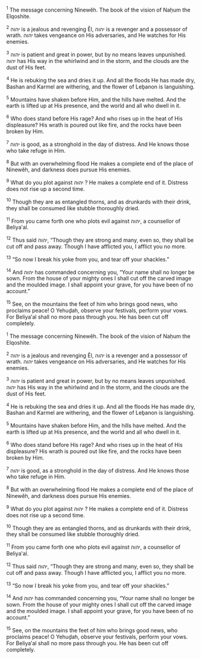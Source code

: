 <sup>1</sup> The message concerning Ninewĕh. The book of the vision of Naḥum the Elqoshite.

<sup>2</sup> יהוה is a jealous and revenging Ĕl, יהוה is a revenger and a possessor of wrath. יהוה takes vengeance on His adversaries, and He watches for His enemies.

<sup>3</sup> יהוה is patient and great in power, but by no means leaves unpunished. יהוה has His way in the whirlwind and in the storm, and the clouds are the dust of His feet.

<sup>4</sup> He is rebuking the sea and dries it up. And all the floods He has made dry, Bashan and Karmel are withering, and the flower of Leḇanon is languishing.

<sup>5</sup> Mountains have shaken before Him, and the hills have melted. And the earth is lifted up at His presence, and the world and all who dwell in it.

<sup>6</sup> Who does stand before His rage? And who rises up in the heat of His displeasure? His wrath is poured out like fire, and the rocks have been broken by Him.

<sup>7</sup> יהוה is good, as a stronghold in the day of distress. And He knows those who take refuge in Him.

<sup>8</sup> But with an overwhelming flood He makes a complete end of the place of Ninewĕh, and darkness does pursue His enemies.

<sup>9</sup> What do you plot against יהוה ? He makes a complete end of it. Distress does not rise up a second time.

<sup>10</sup> Though they are as entangled thorns, and as drunkards with their drink, they shall be consumed like stubble thoroughly dried.

<sup>11</sup> From you came forth one who plots evil against יהוה, a counsellor of Beliya‛al.

<sup>12</sup> Thus said יהוה, “Though they are strong and many, even so, they shall be cut off and pass away. Though I have afflicted you, I afflict you no more.

<sup>13</sup> “So now I break his yoke from you, and tear off your shackles.”

<sup>14</sup> And יהוה has commanded concerning you, “Your name shall no longer be sown. From the house of your mighty ones I shall cut off the carved image and the moulded image. I shall appoint your grave, for you have been of no account.”

<sup>15</sup> See, on the mountains the feet of him who brings good news, who proclaims peace! O Yehuḏah, observe your festivals, perform your vows. For Beliya‛al shall no more pass through you. He has been cut off completely.

<sup>1</sup> The message concerning Ninewĕh. The book of the vision of Naḥum the Elqoshite.

<sup>2</sup> יהוה is a jealous and revenging Ĕl, יהוה is a revenger and a possessor of wrath. יהוה takes vengeance on His adversaries, and He watches for His enemies.

<sup>3</sup> יהוה is patient and great in power, but by no means leaves unpunished. יהוה has His way in the whirlwind and in the storm, and the clouds are the dust of His feet.

<sup>4</sup> He is rebuking the sea and dries it up. And all the floods He has made dry, Bashan and Karmel are withering, and the flower of Leḇanon is languishing.

<sup>5</sup> Mountains have shaken before Him, and the hills have melted. And the earth is lifted up at His presence, and the world and all who dwell in it.

<sup>6</sup> Who does stand before His rage? And who rises up in the heat of His displeasure? His wrath is poured out like fire, and the rocks have been broken by Him.

<sup>7</sup> יהוה is good, as a stronghold in the day of distress. And He knows those who take refuge in Him.

<sup>8</sup> But with an overwhelming flood He makes a complete end of the place of Ninewĕh, and darkness does pursue His enemies.

<sup>9</sup> What do you plot against יהוה ? He makes a complete end of it. Distress does not rise up a second time.

<sup>10</sup> Though they are as entangled thorns, and as drunkards with their drink, they shall be consumed like stubble thoroughly dried.

<sup>11</sup> From you came forth one who plots evil against יהוה, a counsellor of Beliya‛al.

<sup>12</sup> Thus said יהוה, “Though they are strong and many, even so, they shall be cut off and pass away. Though I have afflicted you, I afflict you no more.

<sup>13</sup> “So now I break his yoke from you, and tear off your shackles.”

<sup>14</sup> And יהוה has commanded concerning you, “Your name shall no longer be sown. From the house of your mighty ones I shall cut off the carved image and the moulded image. I shall appoint your grave, for you have been of no account.”

<sup>15</sup> See, on the mountains the feet of him who brings good news, who proclaims peace! O Yehuḏah, observe your festivals, perform your vows. For Beliya‛al shall no more pass through you. He has been cut off completely.

